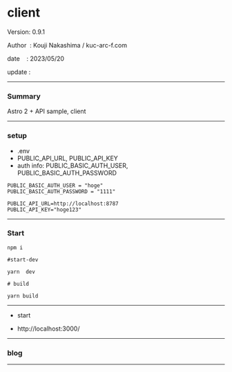 ﻿# client

 Version: 0.9.1

 Author  : Kouji Nakashima / kuc-arc-f.com

 date    : 2023/05/20 

 update  :

***
### Summary

Astro 2 + API sample, client

***
### setup
* .env
* PUBLIC_API_URL, PUBLIC_API_KEY
* auth info: PUBLIC_BASIC_AUTH_USER, PUBLIC_BASIC_AUTH_PASSWORD

```
PUBLIC_BASIC_AUTH_USER = "hoge"
PUBLIC_BASIC_AUTH_PASSWORD = "1111"

PUBLIC_API_URL=http://localhost:8787
PUBLIC_API_KEY="hoge123"
```

***
### Start

```
npm i

#start-dev

yarn  dev

# build

yarn build
```

***
* start

* http://localhost:3000/

***
### blog

***

